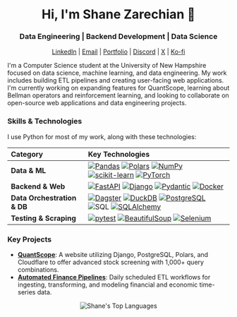<h1 align="center">Hi, I'm Shane Zarechian 👋</h1>
<h3 align="center">Data Engineering | Backend Development | Data Science </h3>
<!-- <h3 align="center">Data Engineer | Data Scientist | Backend Developer</h3> -->

<div align="center"> 
  
  [LinkedIn](https://www.linkedin.com/in/shane-zarechian/) | [Email](mailto:shanezarechian@gmail.com) | [Portfolio](https://shanez.dev) | [Discord](https://discord.com/users/691513151241322497) | [X](https://x.com/shanezarechian) | [Ko-fi](https://ko-fi.com/shanezz)
  
</div>


I'm a Computer Science student at the University of New Hampshire focused on data science, machine learning, and data engineering. My work includes building ETL pipelines and creating user-facing web applications. I'm currently working on expanding features for QuantScope, learning about Bellman operators and reinforcement learning, and looking to collaborate on open-source web applications and data engineering projects.

### Skills & Technologies

I use Python for most of my work, along with these technologies:

| Category | Key Technologies |
| :--- | :--- |
| **Data & ML** | [![Pandas](https://img.shields.io/badge/Pandas-150458?style=for-the-badge&logo=pandas&logoColor=white)](https://pandas.pydata.org/) [![Polars](https://img.shields.io/badge/Polars-FFB300?style=for-the-badge&logo=polars&logoColor=black)](https://www.pola.rs/) [![NumPy](https://img.shields.io/badge/NumPy-013243?style=for-the-badge&logo=numpy&logoColor=white)](https://numpy.org/) [![scikit-learn](https://img.shields.io/badge/scikit--learn-F7931E?style=for-the-badge&logo=scikit-learn&logoColor=white)](https://scikit-learn.org/stable/) [![PyTorch](https://img.shields.io/badge/PyTorch-EE4C2C?style=for-the-badge&logo=pytorch&logoColor=white)](https://pytorch.org/) |
| **Backend & Web** | [![FastAPI](https://img.shields.io/badge/FastAPI-009688?style=for-the-badge&logo=fastapi&logoColor=white)](https://fastapi.tiangolo.com/) [![Django](https://img.shields.io/badge/Django-092E20?style=for-the-badge&logo=django&logoColor=white)](https://www.djangoproject.com/) [![Pydantic](https://img.shields.io/badge/Pydantic-E92063?style=for-the-badge&logo=pydantic&logoColor=white)](https://pydantic.dev/) [![Docker](https://img.shields.io/badge/Docker-2496ED?style=for-the-badge&logo=docker&logoColor=white)](https://www.docker.com/) |
| **Data Orchestration & DB** | [![Dagster](https://img.shields.io/badge/Dagster-48A0ED?style=for-the-badge&logo=dagster&logoColor=white)](https://dagster.io/) [![DuckDB](https://img.shields.io/badge/DuckDB-DD4545?style=for-the-badge&logo=duckdb&logoColor=white)](https://duckdb.org/) [![PostgreSQL](https://img.shields.io/badge/PostgreSQL-316192?style=for-the-badge&logo=postgresql&logoColor=white)](https://www.postgresql.org/) ![SQL](https://img.shields.io/badge/SQL-4479A1?style=for-the-badge&logo=postgresql&logoColor=white)  [![SQLAlchemy](https://img.shields.io/badge/SQLAlchemy-336699?style=for-the-badge&logo=sqlalchemy&logoColor=white)](https://www.sqlalchemy.org/) |
| **Testing & Scraping** | [![pytest](https://img.shields.io/badge/pytest-0A9EDC?style=for-the-badge&logo=pytest&logoColor=white)](https://docs.pytest.org/en/7.1.x/) [![BeautifulSoup](https://img.shields.io/badge/BeautifulSoup-142B44?style=for-the-badge&logo=none&logoColor=white)](https://www.crummy.com/software/BeautifulSoup/bs4/doc/) [![Selenium](https://img.shields.io/badge/Selenium-43B02A?style=for-the-badge&logo=selenium&logoColor=white)](https://www.selenium.dev/) |


### Key Projects

- [**QuantScope**](https://quantscope.io): A website utilizing Django, PostgreSQL, Polars, and Cloudflare to offer advanced stock screening with 1,000+ query combinations.
- [**Automated Finance Pipelines**](https://fin-dagster-ui.cv/asset-groups/): Daily scheduled ETL workflows for ingesting, transforming, and modeling financial and economic time-series data.



<p align="center">
  <!-- <img src="https://github-readme-stats.vercel.app/api?username=zero-stroke&show_icons=true&theme=nord&hide_border=true&count_private=true" alt="Shane's GitHub Stats" />   -->
  <img src="https://github-readme-stats.vercel.app/api/top-langs/?username=zero-stroke&layout=compact&theme=nord&hide_border=true" alt="Shane's Top Languages" />
</p>

